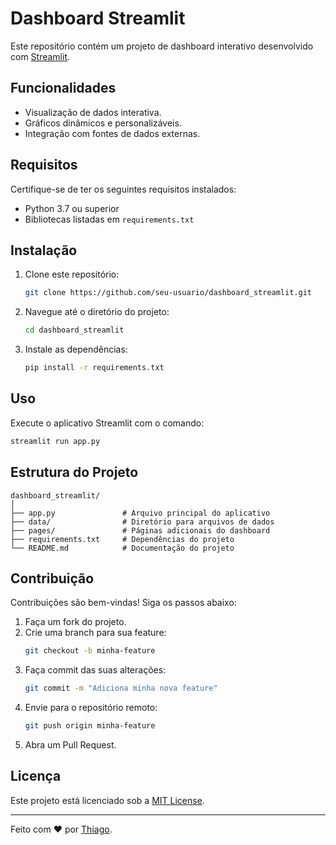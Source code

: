 # Dashboard Streamlit

Este repositório contém um projeto de dashboard interativo desenvolvido com [Streamlit](https://streamlit.io/).

## Funcionalidades

- Visualização de dados interativa.
- Gráficos dinâmicos e personalizáveis.
- Integração com fontes de dados externas.

## Requisitos

Certifique-se de ter os seguintes requisitos instalados:

- Python 3.7 ou superior
- Bibliotecas listadas em `requirements.txt`

## Instalação

1. Clone este repositório:
    ```bash
    git clone https://github.com/seu-usuario/dashboard_streamlit.git
    ```
2. Navegue até o diretório do projeto:
    ```bash
    cd dashboard_streamlit
    ```
3. Instale as dependências:
    ```bash
    pip install -r requirements.txt
    ```

## Uso

Execute o aplicativo Streamlit com o comando:
```bash
streamlit run app.py
```

## Estrutura do Projeto

```
dashboard_streamlit/
│
├── app.py               # Arquivo principal do aplicativo
├── data/                # Diretório para arquivos de dados
├── pages/               # Páginas adicionais do dashboard
├── requirements.txt     # Dependências do projeto
└── README.md            # Documentação do projeto
```

## Contribuição

Contribuições são bem-vindas! Siga os passos abaixo:

1. Faça um fork do projeto.
2. Crie uma branch para sua feature:
    ```bash
    git checkout -b minha-feature
    ```
3. Faça commit das suas alterações:
    ```bash
    git commit -m "Adiciona minha nova feature"
    ```
4. Envie para o repositório remoto:
    ```bash
    git push origin minha-feature
    ```
5. Abra um Pull Request.

## Licença

Este projeto está licenciado sob a [MIT License](LICENSE).

---
Feito com ❤️ por [Thiago](https://github.com/seu-usuario).